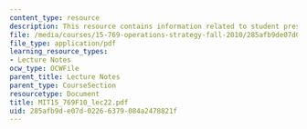 ```yaml
---
content_type: resource
description: This resource contains information related to student presentations.
file: /media/courses/15-769-operations-strategy-fall-2010/285afb9de07d02266379084a2478821f_MIT15_769F10_lec23.pdf
file_type: application/pdf
learning_resource_types:
- Lecture Notes
ocw_type: OCWFile
parent_title: Lecture Notes
parent_type: CourseSection
resourcetype: Document
title: MIT15_769F10_lec22.pdf
uid: 285afb9d-e07d-0226-6379-084a2478821f
---
```

